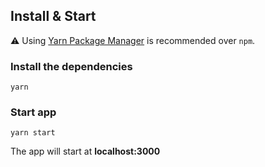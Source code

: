 ## Install & Start

⚠️ Using [Yarn Package Manager](https://yarnpkg.com) is recommended over `npm`.

### Install the dependencies

```shell
yarn
```

### Start app

```shell
yarn start
```

The app will start at **localhost:3000**
